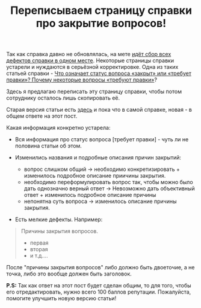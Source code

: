 ﻿---
title: "Переписываем страницу справки про закрытие вопросов!"
se.owner.user_id: 532877
se.owner.display_name: "Зонтик"
se.owner.link: "https://ru.meta.stackoverflow.com/users/532877/%d0%97%d0%be%d0%bd%d1%82%d0%b8%d0%ba"
se.link: "https://ru.meta.stackoverflow.com/questions/12931/%d0%9f%d0%b5%d1%80%d0%b5%d0%bf%d0%b8%d1%81%d1%8b%d0%b2%d0%b0%d0%b5%d0%bc-%d1%81%d1%82%d1%80%d0%b0%d0%bd%d0%b8%d1%86%d1%83-%d1%81%d0%bf%d1%80%d0%b0%d0%b2%d0%ba%d0%b8-%d0%bf%d1%80%d0%be-%d0%b7%d0%b0%d0%ba%d1%80%d1%8b%d1%82%d0%b8%d0%b5-%d0%b2%d0%be%d0%bf%d1%80%d0%be%d1%81%d0%be%d0%b2"
se.question_id: 12931
se.post_type: question
---
<p>Так как справка давно не обновлялась, на мете <a href="https://ru.meta.stackoverflow.com/questions/12602/">идёт сбор всех дефектов справки в одном месте</a>. Некоторые страницы справки устарели и нуждаются в серьёзной корректировке. Одна из таких статьей справки - <a href="https://ru.stackoverflow.com/help/closed-questions">Что означает статус вопроса «закрыт» или «требует правки»? Почему некоторые вопросы «требуют правки»</a>?</p>
<p>Здесь я предлагаю переписать эту страницу справки, чтобы потом сотруднику осталось лишь скопировать её.</p>
<p>Старая версия статьи есть <a href="https://ru.meta.stackoverflow.com/a/10366/532877">здесь</a> и пока что в самой справке, новая - в общем ответе на этот пост.</p>
<p>Какая информация конкретно устарела:</p>
<ul>
<li><p>Вся информация про статус вопроса [требует правки] - чуть ли не половина статьи об этом.</p>
</li>
<li><p>Изменились названия и подробные описания причин закрытий:</p>
<ul>
<li>вопрос слишком общий -&gt; необходимо конкретизировать + изменилось подробное описание приичины закрытия.</li>
<li>необходимо переформулировать вопрос так, чтобы можно было дать однозначно верный ответ -&gt; Невозможно дать объективный ответ + изменилось подробное описание причины</li>
<li>непонятна суть вопроса -&gt; изменилось описание причины закрытия.</li>
</ul>
</li>
<li><p>Есть мелкие дефекты. Например:</p>
</li>
</ul>
<blockquote>
<p>Причины закрытия вопросов.</p>
<ul>
<li>первая</li>
<li>вторая</li>
<li>и т.д....</li>
</ul>
</blockquote>
<p>После &quot;причины закрытия вопросов&quot; либо должно быть двоеточие, а не точка, либо это вообще должен быть заголовок.</p>
<p><strong>P.S:</strong> Так как ответ на этот пост будет сделан общим, то для того, чтобы его отредактировать, нужно всего 100 баллов репутации. Пожалуйста, помогите улучшить новую версию статьи!</p>
